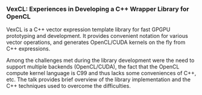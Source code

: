 ### VexCL: Experiences in Developing a C++ Wrapper Library for OpenCL

VexCL is a C++ vector expression template library for fast GPGPU prototyping
and development. It provides convenient notation for various vector operations,
and generates OpenCL/CUDA kernels on the fly from C++ expressions.

Among the challenges met during the library development were the need to
support multiple backends (OpenCL/CUDA), the fact that the OpenCL compute
kernel language is C99 and thus lacks some conveniences of C++, etc.  The talk
provides brief overview of the library implementation and the C++ techniques
used to overcome the difficulties.
